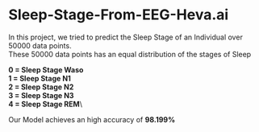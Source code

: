 # **Sleep-Stage-From-EEG-Heva.ai**

In this project, we tried to predict the Sleep Stage of an Individual over 50000 data points.\
These 50000 data points has an equal distribution of the stages of Sleep 

**0 = Sleep Stage Waso**\
**1 = Sleep Stage N1**\
**2 = Sleep Stage N2**\
**3 = Sleep Stage N3**\
**4 = Sleep Stage REM**\

Our Model achieves an high accuracy of **98.199%**



